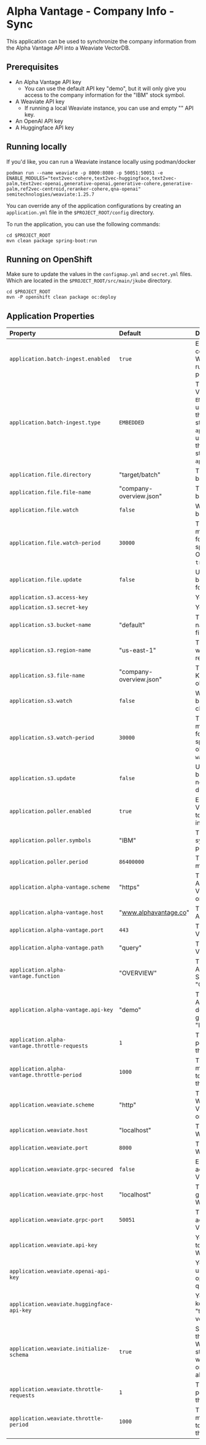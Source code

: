 # Alpha Vantage - Company Info - Sync

This application can be used to synchronize the company information from the Alpha Vantage API into a Weaviate VectorDB.

## Prerequisites

- An Alpha Vantage API key
  - You can use the default API key "demo", but it will only give you access to the company information for the "IBM" stock symbol.
- A Weaviate API key
  - If running a local Weaviate instance, you can use and empty "" API key.
- An OpenAI API key
- A Huggingface API key

## Running locally

If you'd like, you can run a Weaviate instance locally using podman/docker

```
podman run --name weaviate -p 8000:8080 -p 50051:50051 -e ENABLE_MODULES="text2vec-cohere,text2vec-huggingface,text2vec-palm,text2vec-openai,generative-openai,generative-cohere,generative-palm,ref2vec-centroid,reranker-cohere,qna-openai" semitechnologies/weaviate:1.25.7
```

You can override any of the application configurations by creating an `application.yml` file in the `$PROJECT_ROOT/config` directory.

To run the application, you can use the following commands:

```
cd $PROJECT_ROOT
mvn clean package spring-boot:run
```

## Running on OpenShift

Make sure to update the values in the `configmap.yml` and `secret.yml` files. Which are located in the `$PROJECT_ROOT/src/main/jkube` directory.

```
cd $PROJECT_ROOT
mvn -P openshift clean package oc:deploy
```

## Application Properties

| Property | Default | Description |
| :------- | :------ | :---------- |
| `application.batch-ingest.enabled` | `true` | Enable batch ingest of company information. When enabled, this will run first before the poller is started.
| `application.batch-ingest.type` | `EMBEDDED` | The batch ingest type. Valid values are `EMBEDDED`, `FILE`, or `S3`. If using the `FILE` type, set the appropriate settings starting with `application.file`. If using the `S3` type, set the appropriate settings starting with `application.s3`.
| `application.file.directory` | "target/batch" | The directory where the batch file is stored.
| `application.file.file-name` | "company-overview.json" | The file name of the batch file.
| `application.file.watch` | `false` | Watch the specified batch file for changes.
| `application.file.watch-period` | `30000` | The frequency (in milliseconds) to check for changes to the specified batch file. Only applies if `watch` is `true`.
| `application.file.update` | `false` | Update the specified batch file if new data is found during polling.
| `application.s3.access-key` |  | Your AWS access key.
| `application.s3.secret-key` |  | Your AWS secret key.
| `application.s3.bucket-name` | "default" | The AWS S3 bucket name where the batch file resides.
| `application.s3.region-name` | "us-east-1" | The AWS S3 region where your batch file resides.
| `application.s3.file-name` | "company-overview.json" | The file name (AWS S3 Key) of the batch file/S3 object.
| `application.s3.watch` | `false` | Watch the specified batch file/S3 object for changes.
| `application.s3.watch-period` | `30000` | The frequency (in milliseconds) to check for changes to the specified batch file/S3 object. Only applies if `watch` is `true`.
| `application.s3.update` | `false` | Update the specified batch file/S3 object if new data is found during polling.
| `application.poller.enabled` | `true` | Enable polling the Alpha Vantage API for updates to company information.
| `application.poller.symbols` | "IBM" | The list of stock symbols to update on poll.
| `application.poller.period` | `86400000` | The frequency (in milliseconds) to poll.
| `application.alpha-vantage.scheme` | "https" | The scheme for the Alpha Vantage API. Valid values are "http" or "https".
| `application.alpha-vantage.host` | "www.alphavantage.co" | The host name for the Alpha Vantage API.
| `application.alpha-vantage.port` | `443` | The port for the Alpha Vantage API.
| `application.alpha-vantage.path` | "query" | The path for the Alpha Vantage API.
| `application.alpha-vantage.function` | "OVERVIEW" | The function for the Alpha Vantage API. Supported values are "OVERVIEW".
| `application.alpha-vantage.api-key` | "demo" | The API key for the Alpha Vantage API. The default "demo" key only gives access to the "IBM" stock symbol.
| `application.alpha-vantage.throttle-requests` | `1` | The number of requests per-period allowed to the Alpha Vantage API.
| `application.alpha-vantage.throttle-period` | `1000` | The period (in milliseconds) for which to throttle requests to the Alpha Vantage API.
| `application.weaviate.scheme` | "http" | The scheme for the Weaviate VectorDB. Valid values are "http" or "https".
| `application.weaviate.host` | "localhost" | The host name for the Weaviate VectorDB.
| `application.weaviate.port` | `8000` | The port for the Weaviate VectorDB.
| `application.weaviate.grpc-secured` | `false` | Enable secure gRPC access to the Weaviate VectorDB.
| `application.weaviate.grpc-host` | "localhost" | The host name for gRPC access to the Weaviate VectorDB.
| `application.weaviate.grpc-port` | `50051` | The port for gRPC access to the Weaviate VectorDB.
| `application.weaviate.api-key` |  | Your Weavate API key to use for access to the Weaviate VectorDB.
| `application.weaviate.openai-api-key` |  | Your OpenAI API key to use for the "generative-openai" generative query processor.
| `application.weaviate.huggingface-api-key` |  | Your Huggingface API key to use for the "text2vec_huggingface" vectorizer.
| `application.weaviate.initialize-schema` | `true` | Should this app initialize the schema in the Weaviate VectorDB on startup. If enabled, this will create a schema only if one doesn't already exist.
| `application.weaviate.throttle-requests` | `1` | The number of requests per-period allowed to the Weaviate VectorDB.
| `application.weaviate.throttle-period` | `1000` | The period (in milliseconds) for which to throttle requests to the Weaviate VectorDB.

